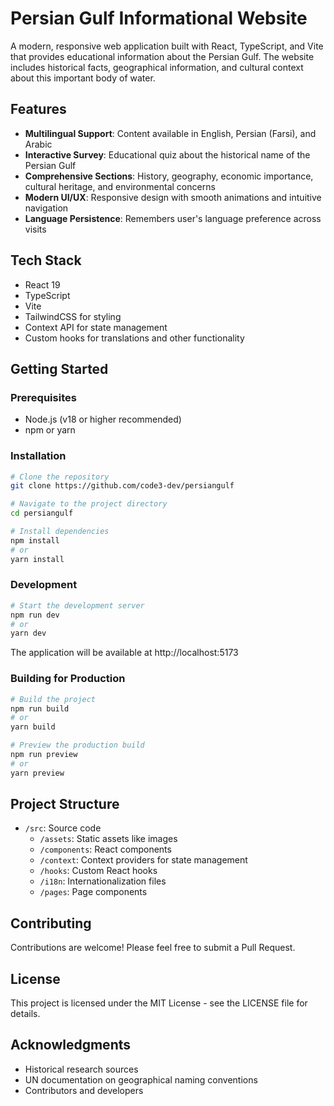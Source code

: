 # Persian Gulf Informational Website

A modern, responsive web application built with React, TypeScript, and Vite that provides educational information about the Persian Gulf. The website includes historical facts, geographical information, and cultural context about this important body of water.

## Features

- **Multilingual Support**: Content available in English, Persian (Farsi), and Arabic
- **Interactive Survey**: Educational quiz about the historical name of the Persian Gulf
- **Comprehensive Sections**: History, geography, economic importance, cultural heritage, and environmental concerns
- **Modern UI/UX**: Responsive design with smooth animations and intuitive navigation
- **Language Persistence**: Remembers user's language preference across visits

## Tech Stack

- React 19
- TypeScript
- Vite
- TailwindCSS for styling
- Context API for state management
- Custom hooks for translations and other functionality

## Getting Started

### Prerequisites

- Node.js (v18 or higher recommended)
- npm or yarn

### Installation

```bash
# Clone the repository
git clone https://github.com/code3-dev/persiangulf

# Navigate to the project directory
cd persiangulf

# Install dependencies
npm install
# or
yarn install
```

### Development

```bash
# Start the development server
npm run dev
# or
yarn dev
```

The application will be available at http://localhost:5173

### Building for Production

```bash
# Build the project
npm run build
# or
yarn build

# Preview the production build
npm run preview
# or
yarn preview
```

## Project Structure

- `/src`: Source code
  - `/assets`: Static assets like images
  - `/components`: React components
  - `/context`: Context providers for state management
  - `/hooks`: Custom React hooks
  - `/i18n`: Internationalization files
  - `/pages`: Page components

## Contributing

Contributions are welcome! Please feel free to submit a Pull Request.

## License

This project is licensed under the MIT License - see the LICENSE file for details.

## Acknowledgments

- Historical research sources
- UN documentation on geographical naming conventions
- Contributors and developers
